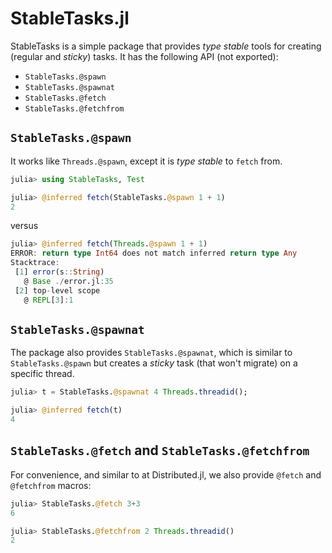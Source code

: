 # StableTasks.jl

StableTasks is a simple package that provides *type stable* tools for creating (regular and *sticky*) tasks. It has the following API (not exported):

* `StableTasks.@spawn`
* `StableTasks.@spawnat`
* `StableTasks.@fetch`
* `StableTasks.@fetchfrom`

## `StableTasks.@spawn`

It works like `Threads.@spawn`, except it is *type stable* to `fetch` from.

``` julia
julia> using StableTasks, Test

julia> @inferred fetch(StableTasks.@spawn 1 + 1)
2
```
versus

``` julia
julia> @inferred fetch(Threads.@spawn 1 + 1)
ERROR: return type Int64 does not match inferred return type Any
Stacktrace:
 [1] error(s::String)
   @ Base ./error.jl:35
 [2] top-level scope
   @ REPL[3]:1
```

## `StableTasks.@spawnat`

The package also provides `StableTasks.@spawnat`, which is similar to `StableTasks.@spawn` but creates a *sticky* task (that won't migrate) on a specific thread.

```julia
julia> t = StableTasks.@spawnat 4 Threads.threadid();

julia> @inferred fetch(t)
4
```

## `StableTasks.@fetch` and `StableTasks.@fetchfrom`

For convenience, and similar to at Distributed.jl, we also provide `@fetch` and `@fetchfrom` macros:

```julia
julia> StableTasks.@fetch 3+3
6

julia> StableTasks.@fetchfrom 2 Threads.threadid()
2
```
